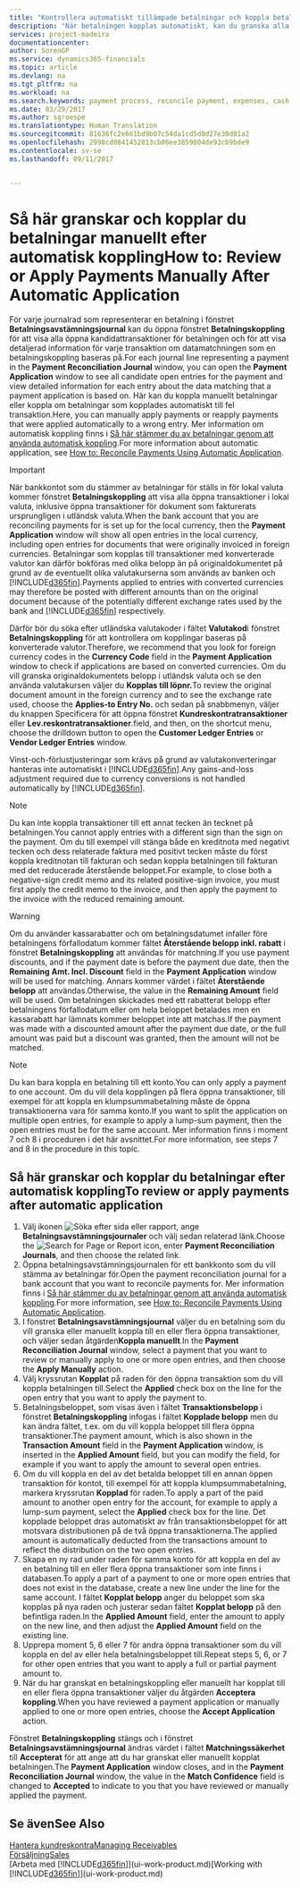 ```yaml
---
title: "Kontrollera automatiskt tillämpade betalningar och koppla betalningar manuellt | Microsoft Docs"
description: "När betalningen kopplas automatiskt, kan du granska alla poster för en betalning och manuellt återställa dem som använts felaktigt."
services: project-madeira
documentationcenter: 
author: SorenGP
ms.service: dynamics365-financials
ms.topic: article
ms.devlang: na
ms.tgt_pltfrm: na
ms.workload: na
ms.search.keywords: payment process, reconcile payment, expenses, cash receipts
ms.date: 03/29/2017
ms.author: sgroespe
ms.translationtype: Human Translation
ms.sourcegitcommit: 81636fc2e661bd9b07c54da1cd5d0d27e30d01a2
ms.openlocfilehash: 2998cd0841452813cb86ee3859804de93cb9bde9
ms.contentlocale: sv-se
ms.lasthandoff: 09/11/2017


---
```

# <a name="how-to-review-or-apply-payments-manually-after-automatic-application"></a><span data-ttu-id="a42dc-103">Så här granskar och kopplar du betalningar manuellt efter automatisk koppling</span><span class="sxs-lookup"><span data-stu-id="a42dc-103">How to: Review or Apply Payments Manually After Automatic Application</span></span>
<span data-ttu-id="a42dc-104">För varje journalrad som representerar en betalning i fönstret **Betalningsavstämningsjournal** kan du öppna fönstret **Betalningskoppling** för att visa alla öppna kandidattransaktioner för betalningen och för att visa detaljerad information för varje transaktion om datamatchningen som en betalningskoppling baseras på.</span><span class="sxs-lookup"><span data-stu-id="a42dc-104">For each journal line representing a payment in the **Payment Reconciliation Journal** window, you can open the **Payment Application** window to see all candidate open entries for the payment and view detailed information for each entry about the data matching that a payment application is based on.</span></span> <span data-ttu-id="a42dc-105">Här kan du koppla manuellt betalningar eller koppla om betalningar som kopplades automatiskt till fel transaktion.</span><span class="sxs-lookup"><span data-stu-id="a42dc-105">Here, you can manually apply payments or reapply payments that were applied automatically to a wrong entry.</span></span> <span data-ttu-id="a42dc-106">Mer information om automatisk koppling finns i [Så här stämmer du av betalningar genom att använda automatisk koppling](receivables-how-reconcile-payments-auto-application.md).</span><span class="sxs-lookup"><span data-stu-id="a42dc-106">For more information about automatic application, see [How to: Reconcile Payments Using Automatic Application](receivables-how-reconcile-payments-auto-application.md).</span></span>

> [!IMPORTANT]  
>   <span data-ttu-id="a42dc-107">När bankkontot som du stämmer av betalningar för ställs in för lokal valuta kommer fönstret **Betalningskoppling** att visa alla öppna transaktioner i lokal valuta, inklusive öppna transaktioner för dokument som fakturerats ursprungligen i utländsk valuta.</span><span class="sxs-lookup"><span data-stu-id="a42dc-107">When the bank account that you are reconciling payments for is set up for the local currency, then the **Payment Application** window will show all open entries in the local currency, including open entries for documents that were originally invoiced in foreign currencies.</span></span> <span data-ttu-id="a42dc-108">Betalningar som kopplas till transaktioner med konverterade valutor kan därför bokföras med olika belopp än på originaldokumentet på grund av de eventuellt olika valutakurserna som används av banken och [!INCLUDE[d365fin](includes/d365fin_md.md)].</span><span class="sxs-lookup"><span data-stu-id="a42dc-108">Payments applied to entries with converted currencies may therefore be posted with different amounts than on the original document because of the potentially different exchange rates used by the bank and [!INCLUDE[d365fin](includes/d365fin_md.md)] respectively.</span></span>

<span data-ttu-id="a42dc-109">Därför bör du söka efter utländska valutakoder i fältet **Valutakod**i fönstret **Betalningskoppling** för att kontrollera om kopplingar baseras på konverterade valutor.</span><span class="sxs-lookup"><span data-stu-id="a42dc-109">Therefore, we recommend that you look for foreign currency codes in the **Currency Code** field in the **Payment Application** window to check if applications are based on converted currencies.</span></span> <span data-ttu-id="a42dc-110">Om du vill granska originaldokumentets belopp i utländsk valuta och se den använda valutakursen väljer du **Kopplas till löpnr.**</span><span class="sxs-lookup"><span data-stu-id="a42dc-110">To review the original document amount in the foreign currency and to see the exchange rate used, choose the **Applies-to Entry No.**</span></span> <span data-ttu-id="a42dc-111">och sedan på snabbmenyn, väljer du knappen Specificera för att öppna fönstret **Kundreskontratransaktioner** eller **Lev.reskontratransaktioner**.</span><span class="sxs-lookup"><span data-stu-id="a42dc-111">field, and then, on the shortcut menu, choose the drilldown button to open the **Customer Ledger Entries** or **Vendor Ledger Entries** window.</span></span>

<span data-ttu-id="a42dc-112">Vinst-och-förlustjusteringar som krävs på grund av valutakonverteringar hanteras inte automatiskt i [!INCLUDE[d365fin](includes/d365fin_md.md)].</span><span class="sxs-lookup"><span data-stu-id="a42dc-112">Any gains-and-loss adjustment required due to currency conversions is not handled automatically by [!INCLUDE[d365fin](includes/d365fin_md.md)].</span></span>

> [!NOTE]  
>   <span data-ttu-id="a42dc-113">Du kan inte koppla transaktioner till ett annat tecken än tecknet på betalningen.</span><span class="sxs-lookup"><span data-stu-id="a42dc-113">You cannot apply entries with a different sign than the sign on the payment.</span></span> <span data-ttu-id="a42dc-114">Om du till exempel vill stänga både en kreditnota med negativt tecken och dess relaterade faktura med positivt tecken måste du först koppla kreditnotan till fakturan och sedan koppla betalningen till fakturan med det reducerade återstående beloppet.</span><span class="sxs-lookup"><span data-stu-id="a42dc-114">For example, to close both a negative-sign credit memo and its related positive-sign invoice, you must first apply the credit memo to the invoice, and then apply the payment to the invoice with the reduced remaining amount.</span></span>

> [!WARNING]  
>   <span data-ttu-id="a42dc-115">Om du använder kassarabatter och om betalningsdatumet infaller före betalningens förfallodatum kommer fältet **Återstående belopp inkl. rabatt** i fönstret **Betalningskoppling** att användas för matchning.</span><span class="sxs-lookup"><span data-stu-id="a42dc-115">If you use payment discounts, and if the payment date is before the payment due date, then the **Remaining Amt. Incl. Discount** field in the **Payment Application** window will be used for matching.</span></span> <span data-ttu-id="a42dc-116">Annars kommer värdet i fältet **Återstående belopp** att användas.</span><span class="sxs-lookup"><span data-stu-id="a42dc-116">Otherwise, the value in the **Remaining Amount** field will be used.</span></span> <span data-ttu-id="a42dc-117">Om betalningen skickades med ett rabatterat belopp efter betalningens förfallodatum eller om hela beloppet betalades men en kassarabatt har lämnats kommer beloppet inte att matchas.</span><span class="sxs-lookup"><span data-stu-id="a42dc-117">If the payment was made with a discounted amount after the payment due date, or the full amount was paid but a discount was granted, then the amount will not be matched.</span></span>

> [!NOTE]  
>   <span data-ttu-id="a42dc-118">Du kan bara koppla en betalning till ett konto.</span><span class="sxs-lookup"><span data-stu-id="a42dc-118">You can only apply a payment to one account.</span></span> <span data-ttu-id="a42dc-119">Om du vill dela kopplingen på flera öppna transaktioner, till exempel för att koppla en klumpsummabetalning måste de öppna transaktionerna vara för samma konto.</span><span class="sxs-lookup"><span data-stu-id="a42dc-119">If you want to split the application on multiple open entries, for example to apply a lump-sum payment, then the open entries must be for the same account.</span></span> <span data-ttu-id="a42dc-120">Mer information finns i moment 7 och 8 i proceduren i det här avsnittet.</span><span class="sxs-lookup"><span data-stu-id="a42dc-120">For more information, see steps 7 and 8 in the procedure in this topic.</span></span>

## <a name="to-review-or-apply-payments-after-automatic-application"></a><span data-ttu-id="a42dc-121">Så här granskar och kopplar du betalningar efter automatisk koppling</span><span class="sxs-lookup"><span data-stu-id="a42dc-121">To review or apply payments after automatic application</span></span>
1. <span data-ttu-id="a42dc-122">Välj ikonen ![Söka efter sida eller rapport](media/ui-search/search_small.png "ikonen Söka efter sida eller rapport"), ange **Betalningsavstämningsjournaler** och välj sedan relaterad länk.</span><span class="sxs-lookup"><span data-stu-id="a42dc-122">Choose the ![Search for Page or Report](media/ui-search/search_small.png "Search for Page or Report icon") icon, enter **Payment Reconciliation Journals**, and then choose the related link.</span></span>
2. <span data-ttu-id="a42dc-123">Öppna betalningsavstämningsjournalen för ett bankkonto som du vill stämma av betalningar för.</span><span class="sxs-lookup"><span data-stu-id="a42dc-123">Open the payment reconciliation journal for a bank account that you want to reconcile payments for.</span></span> <span data-ttu-id="a42dc-124">Mer information finns i [Så här stämmer du av betalningar genom att använda automatisk koppling](receivables-how-reconcile-payments-auto-application.md).</span><span class="sxs-lookup"><span data-stu-id="a42dc-124">For more information, see [How to: Reconcile Payments Using Automatic Application](receivables-how-reconcile-payments-auto-application.md).</span></span>
3. <span data-ttu-id="a42dc-125">I fönstret **Betalningsavstämningsjournal** väljer du en betalning som du vill granska eller manuellt koppla till en eller flera öppna transaktioner, och väljer sedan åtgärden**Koppla manuellt**.</span><span class="sxs-lookup"><span data-stu-id="a42dc-125">In the **Payment Reconciliation Journal** window, select a payment that you want to review or manually apply to one or more open entries, and then choose the **Apply Manually** action.</span></span>
4. <span data-ttu-id="a42dc-126">Välj kryssrutan **Kopplat** på raden för den öppna transaktion som du vill koppla betalningen till.</span><span class="sxs-lookup"><span data-stu-id="a42dc-126">Select the **Applied** check box on the line for the open entry that you want to apply the payment to.</span></span>
5. <span data-ttu-id="a42dc-127">Betalningsbeloppet, som visas även i fältet **Transaktionsbelopp** i fönstret **Betalningskoppling** infogas i fältet **Kopplade belopp** men du kan ändra fältet, t.ex. om du vill koppla beloppet till flera öppna transaktioner.</span><span class="sxs-lookup"><span data-stu-id="a42dc-127">The payment amount, which is also shown in the **Transaction Amount** field in the **Payment Application** window, is inserted in the **Applied Amount** field, but you can modify the field, for example if you want to apply the amount to several open entries.</span></span>
6. <span data-ttu-id="a42dc-128">Om du vill koppla en del av det betalda beloppet till en annan öppen transaktion för kontot, till exempel för att koppla klumpsummabetalning, markera kryssrutan **Kopplad** för raden.</span><span class="sxs-lookup"><span data-stu-id="a42dc-128">To apply a part of the paid amount to another open entry for the account, for example to apply a lump-sum payment, select the **Applied** check box for the line.</span></span> <span data-ttu-id="a42dc-129">Det kopplade beloppet dras automatiskt av från transaktionsbeloppet för att motsvara distributionen på de två öppna transaktionerna.</span><span class="sxs-lookup"><span data-stu-id="a42dc-129">The applied amount is automatically deducted from the transactions amount to reflect the distribution on the two open entries.</span></span>
7. <span data-ttu-id="a42dc-130">Skapa en ny rad under raden för samma konto för att koppla en del av en betalning till en eller flera öppna transaktioner som inte finns i databasen.</span><span class="sxs-lookup"><span data-stu-id="a42dc-130">To apply a part of a payment to one or more open entries that does not exist in the database, create a new line under the line for the same account.</span></span> <span data-ttu-id="a42dc-131">I fältet **Kopplat belopp** anger du beloppet som ska kopplas på nya raden och justerar sedan fältet **Kopplat belopp** på den befintliga raden.</span><span class="sxs-lookup"><span data-stu-id="a42dc-131">In the **Applied Amount** field, enter the amount to apply on the new line, and then adjust the **Applied Amount** field on the existing line.</span></span>
8. <span data-ttu-id="a42dc-132">Upprepa moment 5, 6 eller 7 för andra öppna transaktioner som du vill koppla en del av eller hela betalningsbeloppet till.</span><span class="sxs-lookup"><span data-stu-id="a42dc-132">Repeat steps 5, 6, or 7 for other open entries that you want to apply a full or partial payment amount to.</span></span>
9. <span data-ttu-id="a42dc-133">När du har granskat en betalningskoppling eller manuellt har kopplat till en eller flera öppna transaktioner väljer du åtgärden **Acceptera koppling**.</span><span class="sxs-lookup"><span data-stu-id="a42dc-133">When you have reviewed a payment application or manually applied to one or more open entries, choose the **Accept Application** action.</span></span>

<span data-ttu-id="a42dc-134">Fönstret **Betalningskoppling** stängs och i fönstret **Betalningsavstämningsjournal** ändras värdet i fältet **Matchningssäkerhet** till **Accepterat** för att ange att du har granskat eller manuellt kopplat betalningen.</span><span class="sxs-lookup"><span data-stu-id="a42dc-134">The **Payment Application** window  closes, and in the **Payment Reconciliation Journal** window, the value in the **Match Confidence** field is changed to **Accepted** to indicate to you that you have reviewed or manually applied the payment.</span></span>

## <a name="see-also"></a><span data-ttu-id="a42dc-135">Se även</span><span class="sxs-lookup"><span data-stu-id="a42dc-135">See Also</span></span>
[<span data-ttu-id="a42dc-136">Hantera kundreskontra</span><span class="sxs-lookup"><span data-stu-id="a42dc-136">Managing Receivables</span></span>](receivables-manage-receivables.md)  
[<span data-ttu-id="a42dc-137">Försäljning</span><span class="sxs-lookup"><span data-stu-id="a42dc-137">Sales</span></span>](sales-manage-sales.md)  
<span data-ttu-id="a42dc-138">[Arbeta med [!INCLUDE[d365fin](includes/d365fin_md.md)]](ui-work-product.md)</span><span class="sxs-lookup"><span data-stu-id="a42dc-138">[Working with [!INCLUDE[d365fin](includes/d365fin_md.md)]](ui-work-product.md)</span></span>

